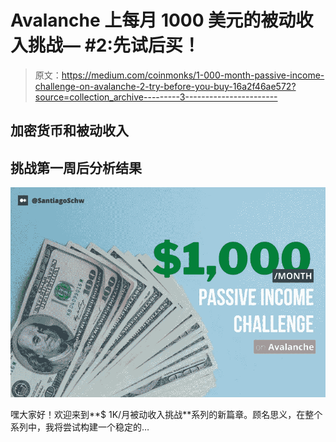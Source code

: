 # Avalanche 上每月 1000 美元的被动收入挑战— #2:先试后买！

> 原文：<https://medium.com/coinmonks/1-000-month-passive-income-challenge-on-avalanche-2-try-before-you-buy-16a2f46ae572?source=collection_archive---------3----------------------->

## 加密货币和被动收入

## 挑战第一周后分析结果

![](img/4fe4de28dc2e47b4f2fe2afdfe2dc6c1.png)

嘿大家好！欢迎来到**$ 1K/月被动收入挑战**系列的新篇章。顾名思义，在整个系列中，我将尝试构建一个稳定的…